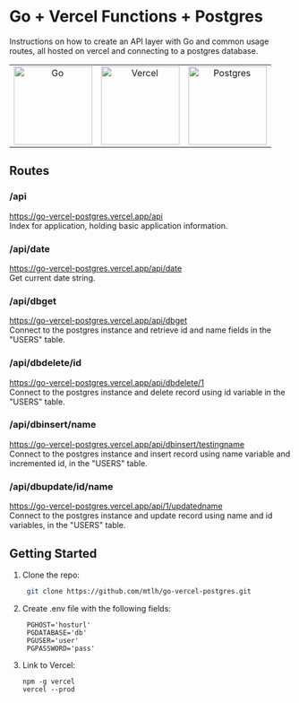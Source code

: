 # Go + Vercel Functions + Postgres 

Instructions on how to create an API layer with Go and common usage routes, all hosted on vercel and connecting to a postgres database.

<table>
  <tr>
    <td align="center">
      <a href="https://go.dev/">
        <img src="https://i.pinimg.com/564x/9c/1a/7b/9c1a7b98ba1e02023393846c9509c587.jpg" alt="Go" width="140">
      </a>
    </td>
    <td align="center">
      <a href="https://vercel.com/">
        <img src="https://encore.dev/assets/resources/vercel_cover.jpg" alt="Vercel" width="140">
      </a>
    </td>
    <td align="center">
      <a href="https://www.postgresql.org/">
        <img src="https://cdn.clever-cloud.com/uploads/2023/08/pgsql.svg" alt="Postgres" width="140">
      </a>
    </td>
  </tr>
</table>

## Routes

### /api
<a href="https://go-vercel-postgres.vercel.app/api">https://go-vercel-postgres.vercel.app/api</a>
<br>
Index for application, holding basic application information.

### /api/date
<a href="https://go-vercel-postgres.vercel.app/api/date">https://go-vercel-postgres.vercel.app/api/date</a>
<br>
Get current date string.

### /api/dbget
<a href="https://go-vercel-postgres.vercel.app/api/dbget">https://go-vercel-postgres.vercel.app/api/dbget</a>
<br>
Connect to the postgres instance and retrieve id and name fields in the "USERS" table.

### /api/dbdelete/id
<a href="https://go-vercel-postgres.vercel.app/api/dbdelete/1">https://go-vercel-postgres.vercel.app/api/dbdelete/1</a>
<br>
Connect to the postgres instance and delete record using id variable in the "USERS" table.

### /api/dbinsert/name
<a href="https://go-vercel-postgres.vercel.app/api/dbinsert/testingname">https://go-vercel-postgres.vercel.app/api/dbinsert/testingname</a>
<br>
Connect to the postgres instance and insert record using name variable and incremented id, in the "USERS" table.

### /api/dbupdate/id/name
<a href="https://go-vercel-postgres.vercel.app/api/dbupdate/1/updatedname">https://go-vercel-postgres.vercel.app/api/1/updatedname</a>
<br>
Connect to the postgres instance and update record using name and id variables, in the "USERS" table.

## Getting Started

1. Clone the repo:
   ```sh
    git clone https://github.com/mtlh/go-vercel-postgres.git
   ```

2. Create .env file with the following fields:
   ```
    PGHOST='hosturl'
    PGDATABASE='db'
    PGUSER='user'
    PGPASSWORD='pass'
   ```

3. Link to Vercel:
    ```
    npm -g vercel
    vercel --prod
   ```
